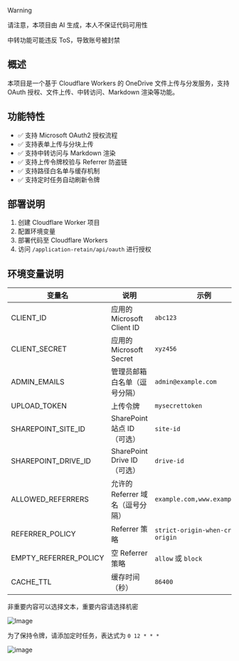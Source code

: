 > [!Warning]
> 请注意，本项目由 AI 生成，本人不保证代码可用性
>
> 中转功能可能违反 ToS，导致账号被封禁

## 概述

本项目是一个基于 Cloudflare Workers 的 OneDrive 文件上传与分发服务，支持 OAuth 授权、文件上传、中转访问、Markdown 渲染等功能。

## 功能特性

- ✅ 支持 Microsoft OAuth2 授权流程
- ✅ 支持表单上传与分块上传
- ✅ 支持中转访问与 Markdown 渲染
- ✅ 支持上传令牌校验与 Referrer 防盗链
- ✅ 支持路径白名单与缓存机制
- ✅ 支持定时任务自动刷新令牌

## 部署说明

1. 创建 Cloudflare Worker 项目
2. 配置环境变量
3. 部署代码至 Cloudflare Workers
4. 访问 `/application-retain/api/oauth` 进行授权

## 环境变量说明

| 变量名                | 说明                             | 示例                              |
| --------------------- | -------------------------------- | --------------------------------- |
| CLIENT_ID             | 应用的 Microsoft Client ID       | `abc123`                          |
| CLIENT_SECRET         | 应用的 Microsoft Secret          | `xyz456`                          |
| ADMIN_EMAILS          | 管理员邮箱白名单（逗号分隔）     | `admin@example.com`               |
| UPLOAD_TOKEN          | 上传令牌                         | `mysecrettoken`                   |
| SHAREPOINT_SITE_ID    | SharePoint 站点 ID（可选）       | `site-id`                         |
| SHAREPOINT_DRIVE_ID   | SharePoint Drive ID（可选）      | `drive-id`                        |
| ALLOWED_REFERRERS     | 允许的 Referrer 域名（逗号分隔） | `example.com,www.example.com`     |
| REFERRER_POLICY       | Referrer 策略                    | `strict-origin-when-cross-origin` |
| EMPTY_REFERRER_POLICY | 空 Referrer 策略                 | `allow` 或 `block`                |
| CACHE_TTL             | 缓存时间（秒）                   | `86400`                           |

非重要内容可以选择文本，重要内容请选择机密

![Image](https://github.com/user-attachments/assets/1948b268-4735-4e07-8878-164218d760e6)

为了保持令牌，请添加定时任务，表达式为 `0 12 * * *`

![image](https://github.com/user-attachments/assets/b9c279ff-9bed-4b79-9234-d573b88ce655)
